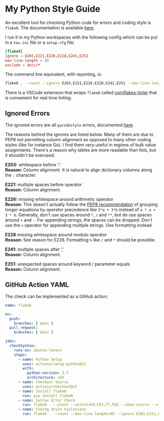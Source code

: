 # My Python Style Guide

An excellent tool for checking Python code for errors and coding style is `flake8`.
The documentation is available [here](https://flake8.pycqa.org/en/latest/).

I run it in my Python workspaces with the following config which can be put in a `tox.ini` file or a `setup.cfg` file:
```conf
[flake8]
ignore = E203,E221,E226,E228,E241,E251
max-line-length = 99
exclude = docs/*
```

The command line equivalent, with reporting, is:
```bash
flake8 . --count --ignore E203,E221,E226,E228,E241,E251 --max-line-length=99 --show-source --statistics
```

There is a VSCode extension that wraps `flake8` called
[cornflakes-linter](https://marketplace.visualstudio.com/items?itemName=kevinglasson.cornflakes-linter)
that is convenient for real time linting.


## Ignored Errors

The ignored errors are all `pycodestyle` errors, documented [here](https://pycodestyle.pycqa.org/en/latest/intro.html#error-codes).

The reasons behind the ignores are listed below. Many of them are due to PEP8 not permitting column alignment as opposed to many
other coding styles (like for instance Go). I find them very useful in regions of bulk value assignments. There's a reason why
tables are more readable than lists, but it shouldn't be overused.

**E203:** whitespace before ‘:’  
**Reason:** Column alignment. It is natural to align dictionary columns along the `:` character.

**E221:** multiple spaces before operator  
**Reason:** Column alignment.

**E226:** missing whitespace around arithmetic operator  
**Reason:** This doesn't actually follow the
[PEP8 recommendation](https://www.python.org/dev/peps/pep-0008/#other-recommendations)
of grouping longer equations by operator precedence like `2*a + 3*b` instead of `a * a + 3 * b`.
Generally, don't use spaces around `*`, `/` and `**`, but do use spaces around `+` and `-`.
For appending strings, the spaces can be dropped. Don't use the `+` operator for appending multiple strings.
Use formatting instead.

**E228** missing whitespace around modulo operator  
**Reason:** See reason for E226. Formatting `%` like `/` and `*` should be possible.

**E241:** multiple spaces after ‘,’  
**Reason:** Column alignment.

**E251:** unexpected spaces around keyword / parameter equals  
**Reason:** Column alignment.


## GitHub Action YAML

The check can be implemented as a GitHub action:

```yaml
name: flake8

on:
  push:
    branches: [ main ]
  pull_request:
    branches: [ main ]

jobs:
  checkSyntax:
    runs-on: ubuntu-latest
    steps:
      - name: Python Setup
        uses: actions/setup-python@v1
        with:
          python-version: 3.7
          architecture: x64
      - name: Checkout Source
        uses: actions/checkout@v2
      - name: Install flake8
        run: pip install flake8
      - name: Syntax Error Check
        run: flake8 . --count --select=E9,F63,F7,F82 --show-source --statistics
      - name: Coding Style Violations
        run: flake8 . --count --max-line-length=99 --ignore E203,E221,E226,E228,E241,E251 --show-source --statistics
```
